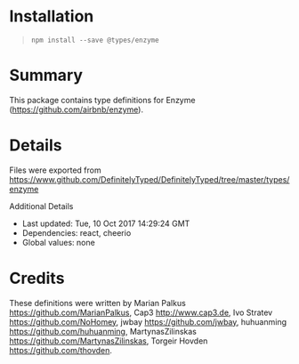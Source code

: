 # Installation
> `npm install --save @types/enzyme`

# Summary
This package contains type definitions for Enzyme (https://github.com/airbnb/enzyme).

# Details
Files were exported from https://www.github.com/DefinitelyTyped/DefinitelyTyped/tree/master/types/enzyme

Additional Details
 * Last updated: Tue, 10 Oct 2017 14:29:24 GMT
 * Dependencies: react, cheerio
 * Global values: none

# Credits
These definitions were written by Marian Palkus <https://github.com/MarianPalkus>, Cap3 <http://www.cap3.de>, Ivo Stratev <https://github.com/NoHomey>, jwbay <https://github.com/jwbay>, huhuanming <https://github.com/huhuanming>, MartynasZilinskas <https://github.com/MartynasZilinskas>, Torgeir Hovden <https://github.com/thovden>.
